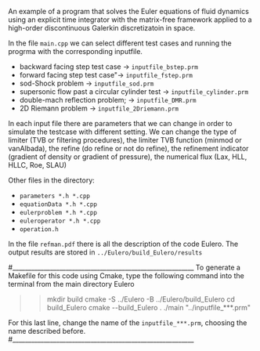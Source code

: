 An example of a program that solves the Euler equations of fluid dynamics using an explicit time integrator with the matrix-free framework applied to a high-order discontinuous Galerkin discretizatoin in space. 

In the file `main.cpp` we can select different test cases and running the progrma with the corresponding inputfile.
- backward facing step test case -> `inputfile_bstep.prm`
- forward facing step test case"-> `inputfile_fstep.prm`
- sod-Shock problem -> `inputfile_sod.prm`
- supersonic flow past a circular cylinder test -> `inputfile_cylinder.prm`
- double-mach reflection problem; -> `inputfile_DMR.prm`
- 2D Riemann problem -> `inputfile_2Driemann.prm`
    
In each input file there are parameters that we can change in order to simulate the testcase with different setting.
We can change the type of limiter (TVB or filtering procedures), the limiter TVB function (minmod or vanAlbada), the refine (do refine or not do refine), the refinement indicator (gradient of density or gradient of pressure), the numerical flux (Lax, HLL, HLLC, Roe, SLAU)

Other files in the directory:
- `parameters *.h *.cpp` 
- `equationData *.h *.cpp` 
- `eulerproblem *.h *.cpp` 
- `euleroperator *.h *.cpp`
- `operation.h`

In the file `refman.pdf` there is all the description of the code Eulero. 
The output results are stored in `../Eulero/build_Eulero/results`

#__________________________________________________________
To generate a Makefile for this code using  Cmake, type the following command into the terminal from the main directory Eulero
>> mkdir build
>> cmake -S ../Eulero -B ../Eulero/build_Eulero
>> cd build_Eulero
>> cmake --build_Eulero .
>> ./main "../inputfile_***.prm"

For this last line, change the name of the `inputfile_***.prm`, choosing the name described before.
#__________________________________________________________
